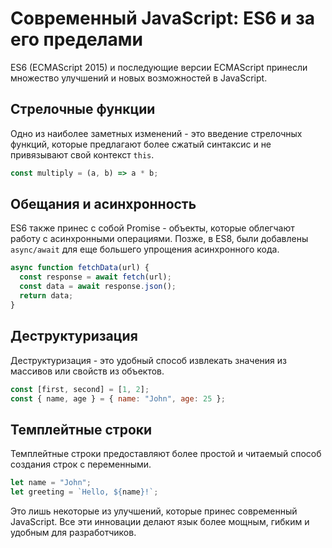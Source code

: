 # Современный JavaScript: ES6 и за его пределами

ES6 (ECMAScript 2015) и последующие версии ECMAScript принесли множество улучшений и новых возможностей в JavaScript.

## Стрелочные функции

Одно из наиболее заметных изменений - это введение стрелочных функций, которые предлагают более сжатый синтаксис и не привязывают свой контекст `this`.

```javascript
const multiply = (a, b) => a * b;
```

## Обещания и асинхронность

ES6 также принес с собой Promise - объекты, которые облегчают работу с асинхронными операциями. Позже, в ES8, были добавлены `async/await` для еще большего упрощения асинхронного кода.

```javascript
async function fetchData(url) {
  const response = await fetch(url);
  const data = await response.json();
  return data;
}
```

## Деструктуризация

Деструктуризация - это удобный способ извлекать значения из массивов или свойств из объектов.

```javascript
const [first, second] = [1, 2];
const { name, age } = { name: "John", age: 25 };
```

## Темплейтные строки

Темплейтные строки предоставляют более простой и читаемый способ создания строк с переменными.

```javascript
let name = "John";
let greeting = `Hello, ${name}!`;
```

Это лишь некоторые из улучшений, которые принес современный JavaScript. Все эти инновации делают язык более мощным, гибким и удобным для разработчиков.